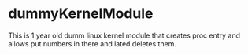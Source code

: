 dummyKernelModule
=================
This is 1 year old dumm linux kernel module that creates proc entry and allows put numbers in there and lated deletes them.
